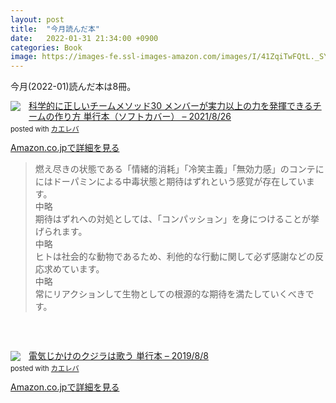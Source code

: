 ```yaml
---
layout: post
title:  "今月読んだ本"
date:   2022-01-31 21:34:00 +0900
categories: Book
image: https://images-fe.ssl-images-amazon.com/images/I/41ZqiTwFQtL._SY291_BO1,204,203,200_QL40_ML2_.jpg
---
```

今月(2022-01)読んだ本は8冊。<br>


<div class="krb-amzlt-box" style="margin-bottom:0px;"><div class="krb-amzlt-image" style="float:left;margin:0px 12px 1px 0px;"><a href="https://www.amazon.co.jp/dp/4798169757?&linkCode=li2&tag=peipeipe-22&linkId=3acf19b0d11a19a75435747d1565b128&language=ja_JP&ref_=as_li_ss_il" target="_blank" rel="nofollow" rel="nofollow"><img border="0" src="https://m.media-amazon.com/images/I/41ZqiTwFQtL._SL300_.jpg" ></a><img src="https://ir-jp.amazon-adsystem.com/e/ir?t=peipeipe-22&language=ja_JP&l=li2&o=9&a=4798169757" width="1" height="1" border="0" alt="" style="border:none !important; margin:0px !important;" /></div><div class="krb-amzlt-info" style="line-height:120%; margin-bottom: 10px"><div class="krb-amzlt-name" style="margin-bottom:10px;line-height:120%"><a href="https://www.amazon.co.jp/dp/4798169757?&linkCode=li2&tag=peipeipe-22&linkId=3acf19b0d11a19a75435747d1565b128&language=ja_JP&ref_=as_li_ss_il" name="amazletlink" target="_blank" rel="nofollow" rel="nofollow">科学的に正しいチームメソッド30 メンバーが実力以上の力を発揮できるチームの作り方 単行本（ソフトカバー） – 2021/8/26</a><div class="krb-amzlt-powered-date" style="font-size:80%;margin-top:5px;line-height:120%">posted with <a href="https://kaereba.com/wind/" title="amazlet" target="_blank" rel="nofollow" rel="nofollow">カエレバ</a></div></div><div class="krb-amzlt-detail"></div><div class="krb-amzlt-sub-info" style="float: left;"><div class="krb-amzlt-link" style="margin-top: 5px"><a href="https://www.amazon.co.jp/dp/4798169757?&linkCode=li2&tag=peipeipe-22&linkId=3acf19b0d11a19a75435747d1565b128&language=ja_JP&ref_=as_li_ss_il" name="amazletlink" target="_blank" rel="nofollow" rel="nofollow">Amazon.co.jpで詳細を見る</a></div></div></div><div class="krb-amzlt-footer" style="clear: left"></div></div>

<blockquote>
燃え尽きの状態である「情緒的消耗」「冷笑主義」「無効力感」のコンテににはドーパミンによる中毒状態と期待はずれという感覚が存在しています。
<br/>中略<br/>
期待はずれへの対処としては、「コンパッション」を身につけることが挙げられます。
<br/>中略<br/>
ヒトは社会的な動物であるため、利他的な行動に関して必ず感謝などの反応求めています。
<br/>中略<br/>
常にリアクションして生物としての根源的な期待を満たしていくべきです。
</blockquote>

<br/><br/>
<div class="krb-amzlt-box" style="margin-bottom:0px;"><div class="krb-amzlt-image" style="float:left;margin:0px 12px 1px 0px;"><a href="https://www.amazon.co.jp/dp/406516818X?&linkCode=li2&tag=peipeipe-22&linkId=6cb4c19cbd5ae65174c3366e1016a99f&language=ja_JP&ref_=as_li_ss_il" target="_blank" rel="nofollow" rel="nofollow"><img border="0" src="https://m.media-amazon.com/images/I/51NTMYTDQeL._SL300_.jpg" ></a><img src="https://ir-jp.amazon-adsystem.com/e/ir?t=peipeipe-22&language=ja_JP&l=li2&o=9&a=406516818X" width="1" height="1" border="0" alt="" style="border:none !important; margin:0px !important;" /></div><div class="krb-amzlt-info" style="line-height:120%; margin-bottom: 10px"><div class="krb-amzlt-name" style="margin-bottom:10px;line-height:120%"><a href="https://www.amazon.co.jp/dp/406516818X?&linkCode=li2&tag=peipeipe-22&linkId=6cb4c19cbd5ae65174c3366e1016a99f&language=ja_JP&ref_=as_li_ss_il" name="amazletlink" target="_blank" rel="nofollow" rel="nofollow">電気じかけのクジラは歌う 単行本 – 2019/8/8</a><div class="krb-amzlt-powered-date" style="font-size:80%;margin-top:5px;line-height:120%">posted with <a href="https://kaereba.com/wind/" title="amazlet" target="_blank" rel="nofollow" rel="nofollow">カエレバ</a></div></div><div class="krb-amzlt-detail"></div><div class="krb-amzlt-sub-info" style="float: left;"><div class="krb-amzlt-link" style="margin-top: 5px"><a href="https://www.amazon.co.jp/dp/406516818X?&linkCode=li2&tag=peipeipe-22&linkId=6cb4c19cbd5ae65174c3366e1016a99f&language=ja_JP&ref_=as_li_ss_il" name="amazletlink" target="_blank" rel="nofollow" rel="nofollow">Amazon.co.jpで詳細を見る</a></div></div></div><div class="krb-amzlt-footer" style="clear: left"></div></div>